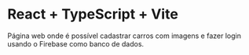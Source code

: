 # React + TypeScript + Vite

Página web onde é possível cadastrar carros com imagens e fazer login usando o Firebase como banco de dados.
